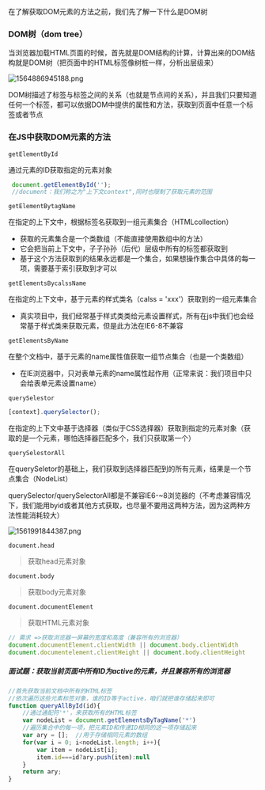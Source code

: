 在了解获取DOM元素的方法之前，我们先了解一下什么是DOM树

### DOM树（dom tree）

当浏览器加载HTML页面的时候，首先就是DOM结构的计算，计算出来的DOM结构就是DOM树（把页面中的HTML标签像树桩一样，分析出层级来）

![1564886945188.png](https://i.loli.net/2019/08/04/a1OvmCGSupqZLN9.png)

DOM树描述了标签与标签之间的关系（也就是节点间的关系），并且我们只要知道任何一个标签，都可以依据DOM中提供的属性和方法，获取到页面中任意一个标签或者节点

### 在JS中获取DOM元素的方法

`getElementById`

通过元素的ID获取指定的元素对象

```javascript
 document.getElementById('');
 //document：我们称之为"上下文context",同时也限制了获取元素的范围
```

`getElementBytagName`

在指定的上下文中，根据标签名获取到一组元素集合（HTMLcollection）
- 获取的元素集合是一个类数组（不能直接使用数组中的方法）
- 它会把当前上下文中，子子孙孙（后代）层级中所有的标签都获取到
- 基于这个方法获取到的结果永远都是一个集合，如果想操作集合中具体的每一项，需要基于索引获取到才可以

`getElementsBycalssName`

在指定的上下文中，基于元素的样式类名（calss = 'xxx'）获取到的一组元素集合
- 真实项目中，我们经常基于样式类类给元素设置样式，所有在js中我们也会经常基于样式类来获取元素，但是此方法在IE6-8不兼容

`getElementsByName`

在整个文档中，基于元素的name属性值获取一组节点集合（也是一个类数组）
- 在IE浏览器中，只对表单元素的name属性起作用（正常来说：我们项目中只会给表单元素设置name）

`querySelestor`

```javascript
[context].querySelector();
```
在指定的上下文中基于选择器（类似于CSS选择器）获取到指定的元素对象（获取的是一个元素，哪怕选择器匹配多个，我们只获取第一个）

`querySelestorAll`

在querySeletor的基础上，我们获取到选择器匹配到的所有元素，结果是一个节点集合（NodeList）

querySelector/querySelectorAll都是不兼容IE6-~8浏览器的（不考虑兼容情况下，我们能用byid或者其他方式获取，也尽量不要用这两种方法，因为这两种方法性能消耗较大）

![1561991844387.png](https://i.loli.net/2019/08/03/9OfS1CUEMT3pduP.png)

`document.head`

> 获取head元素对象

`document.body`

> 获取body元素对象

`document.documentElement`

> 获取HTML元素对象

```javascript
// 需求 =>获取浏览器一屏幕的宽度和高度（兼容所有的浏览器）
document.documentElement.clientWidth || document.body.clientWidth
document.documentelement.clientHeight || document.body.clientHeight
```
##### 面试题：获取当前页面中所有ID为active的元素，并且兼容所有的浏览器



```javascript
//首先获取当前文档中所有的HTML标签
//依次遍历这些元素标签对象，谁的ID等于active，咱们就把谁存储起来即可
function queryAllById(id){
    //通过通配符'*'，来获取所有的HTML标签
    var nodeList = document.getElementsByTagName('*')
    //遍历集合中的每一项，把元素ID和传递ID相同的这一项存储起来
    var ary = [];  //用于存储相同元素的数组
    for(var i = 0; i<nodeList.length; i++){
        var item = nodeList[i];
        item.id===id?ary.push(item):null
    }
    return ary;
}
```

